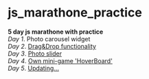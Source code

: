 # js_marathone_practice
<strong>5 day js marathone with practice</strong>
<br />
<em>Day 1</em>. <underline>Photo carousel widget</underline>
<br />
<em>Day 2</em>. <u>Drag&Drop functionality</u>
<br />
<em>Day 3</em>. <u>Photo slider</u>
<br />
<em>Day 4</em>. <u>Own mini-game 'HoverBoard'</u>
<br />
<em>Day 5</em>. <u>Updating...</u>
